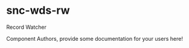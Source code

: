 snc-wds-rw
===============================================
Record Watcher

Component Authors, provide some documentation for your users here!